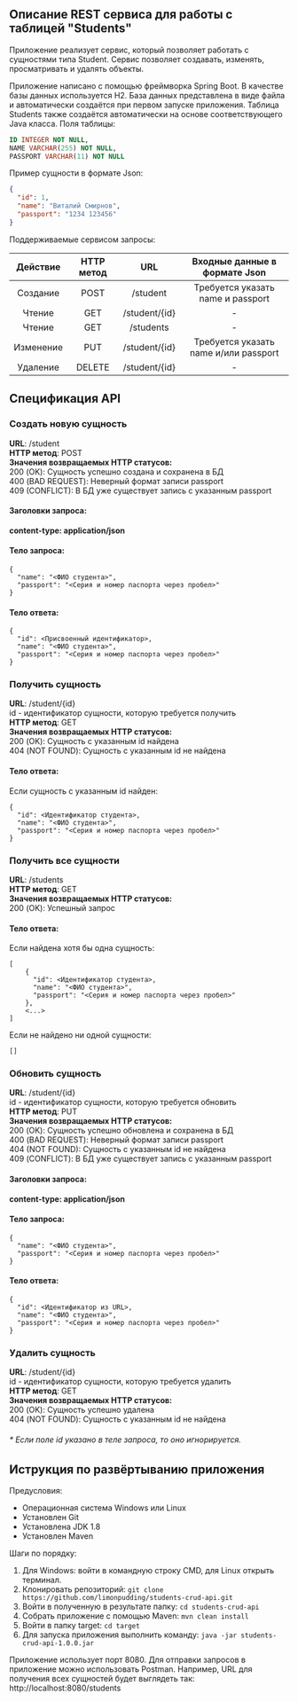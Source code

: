 ## Описание REST сервиса для работы с таблицей "Students"

Приложение реализует сервис, который позволяет работать с сущностями типа Student. Сервис позволяет создавать, изменять, просматривать и удалять объекты.

Приложение написано с помощью фреймворка Spring Boot. В качестве базы данных используется H2.
База данных представлена в виде файла и автоматически создаётся при первом запуске приложения.
Таблица Students также создаётся автоматически на основе соответствующего Java класса.
Поля таблицы:
```sql
ID INTEGER NOT NULL,
NAME VARCHAR(255) NOT NULL,
PASSPORT VARCHAR(11) NOT NULL
```



Пример сущности в формате Json:

```json
{
  "id": 1,
  "name": "Виталий Смирнов",
  "passport": "1234 123456"
}
```

Поддерживаемые сервисом запросы:

| Действие  | HTTP метод | URL           | Входные данные в формате Json         |
|:---------:|:----------:|:-------------:|:-------------------------------------:|
| Создание  | POST       | /student      | Требуется указать name и passport     |
| Чтение    | GET        | /student/{id} | -                                     |
| Чтение    | GET        | /students     | -                                     |
| Изменение | PUT        | /student/{id} | Требуется указать name и/или passport |
| Удаление  | DELETE     | /student/{id} | -                                     |


## Спецификация API
### Создать новую сущность
**URL**: /student  
**HTTP метод**: POST  
**Значения возвращаемых HTTP статусов:**  
200 (OK): Сущность успешно создана и сохранена в БД  
400 (BAD REQUEST): Неверный формат записи passport  
409 (CONFLICT): В БД уже существует запись с указанным passport

#### Заголовки запроса:
**content-type: application/json**
#### Тело запроса:
```metadata json
{
  "name": "<ФИО студента>",
  "passport": "<Серия и номер паспорта через пробел>"
}
```
#### Тело ответа:
```metadata json
{
  "id": <Присвоенный идентификатор>,
  "name": "<ФИО студента>",
  "passport": "<Серия и номер паспорта через пробел>"
}
```


### Получить сущность
**URL**: /student/{id}  
id - идентификатор сущности, которую требуется получить  
**HTTP метод**: GET  
**Значения возвращаемых HTTP статусов:**  
200 (OK): Сущность с указанным id найдена  
404 (NOT FOUND): Сущность с указанным id не найдена

#### Тело ответа:
Если сущность с указанным id найден:
```metadata json
{
  "id": <Идентификатор студента>,
  "name": "<ФИО студента>",
  "passport": "<Серия и номер паспорта через пробел>"
}
```


### Получить все сущности
**URL**: /students  
**HTTP метод**: GET  
**Значения возвращаемых HTTP статусов:**  
200 (OK): Успешный запрос

#### Тело ответа:
Если найдена хотя бы одна сущность:
```metadata json
[
    {
      "id": <Идентификатор студента>,
      "name": "<ФИО студента>",
      "passport": "<Серия и номер паспорта через пробел>"
    },
    <...>
]
```
Если не найдено ни одной сущности:
```metadata json
[]
```


### Обновить сущность
**URL**: /student/{id}  
id - идентификатор сущности, которую требуется обновить  
**HTTP метод**: PUT  
**Значения возвращаемых HTTP статусов:**  
200 (OK): Сущность успешно обновлена и сохранена в БД  
400 (BAD REQUEST): Неверный формат записи passport  
404 (NOT FOUND): Сущность с указанным id не найдена  
409 (CONFLICT): В БД уже существует запись с указанным passport

#### Заголовки запроса:
**content-type: application/json**
#### Тело запроса:
```metadata json
{
  "name": "<ФИО студента>",
  "passport": "<Серия и номер паспорта через пробел>"
}
```
#### Тело ответа:
```metadata json
{
  "id": <Идентификатор из URL>,
  "name": "<ФИО студента>",
  "passport": "<Серия и номер паспорта через пробел>"
}
```


### Удалить сущность
**URL**: /student/{id}  
id - идентификатор сущности, которую требуется удалить  
**HTTP метод**: GET  
**Значения возвращаемых HTTP статусов:**  
200 (OK): Сущность успешно удалена  
404 (NOT FOUND): Сущность с указанным id не найдена

###### * Если поле id указано в _теле запроса_, то оно игнорируется.

## Иструкция по развёртыванию приложения
Предусловия:
* Операционная система Windows или Linux
* Установлен Git
* Установлена JDK 1.8
* Установлен Maven

Шаги по порядку:
1. Для Windows: войти в командную строку CMD, для Linux открыть терминал.
2. Клонировать репозиторий: ```git clone https://github.com/limonpudding/students-crud-api.git```
3. Войти в полученную в результате папку: ```cd students-crud-api```
4. Собрать приложение с помощью Maven: ```mvn clean install```
5. Войти в папку target: ```cd target```
6. Для запуска приложения выполнить команду: ```java -jar students-crud-api-1.0.0.jar```  

Приложение использует порт 8080. Для отправки запросов в приложение можно использовать Postman. Например, URL для получения всех сущностей будет выглядеть так: http://localhost:8080/students
